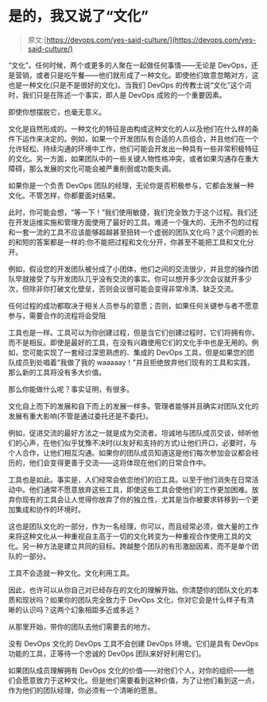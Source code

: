 # 是的，我又说了“文化”

> 原文:[https://devops.com/yes-said-culture/](https://devops.com/yes-said-culture/)

“文化”。任何时候，两个或更多的人聚在一起做任何事情——无论是 DevOps，还是营销，或者只是吃午餐——他们就形成了一种文化。即使他们故意忽略对方，这也是一种文化(只是不是很好的文化)。当我们 DevOps 的传教士说“文化”这个词时，我们只是在陈述一个事实，即人是 DevOps 成败的一个重要因素。

即使你想摆脱它，也毫无意义。

文化是自然形成的。一种文化的特征是由构成这种文化的人以及他们在什么样的条件下运作来决定的。例如，如果一个开发团队有合适的人员组合，并且他们在一个允许轻松、持续沟通的环境中工作，他们可能会开发出一种具有一些非常积极特征的文化。另一方面，如果团队中的一些关键人物性格冲突，或者如果沟通存在重大障碍，那么发展的文化可能会被严重削弱或功能失调。

如果你是一个负责 DevOps 团队的经理，无论你是否积极参与，它都会发展一种文化。不管怎样，你都要面对结果。

此时，你可能会想，“等一下！”我们使用敏捷，我们完全致力于这个过程。我们还在开发运维实施和管理方面使用了最好的工具。难道一个强大的、无所不包的过程和一套一流的工具不应该能够超越甚至扭转一个虚弱的团队文化吗？这个问题的长的和短的答案都是一样的:你不能把过程和文化分开，你甚至不能把工具和文化分开。

例如，假设您的开发团队被分成了小团体，他们之间的交流很少，并且您的操作团队早就接受了与开发团队几乎没有交流的事实。你可以想开多少次会议就开多少次，但除非你打破文化壁垒，否则会议很可能会变得非常冷清、缺乏交流。

任何过程的成功都取决于相关人员参与的意愿；否则，如果任何关键参与者不愿意参与，需要合作的流程将会受阻

工具也是一样。工具可以为你创建过程，但是当它们创建过程时，它们将拥有你，而不是相反。即使是最好的工具，在没有兴趣使用它们的文化手中也是无用的。例如，您可能实现了一套经过深思熟虑的、集成的 DevOps 工具，但是如果您的团队成员到处唱着“我做了我的 waaaaay！”并且拒绝放弃他们现有的工具和实践，那么新的工具将没有多大价值。

那么你能做什么呢？事实证明，有很多。

文化自上而下的发展和自下而上的发展一样多。管理者能够并且确实对团队文化的发展有重大影响(不管是通过委托还是不委托)。

例如，促进交流的最好方法之一就是成为交流者。坦诚地与团队成员交谈，倾听他们的心声，在他们似乎犹豫不决时(以友好和支持的方式)让他们开口，必要时，与个人合作，让他们相互沟通。如果你的团队成员知道这是他们每次参加会议都会经历的，他们会变得更善于交流——这将体现在他们的日常合作中。

工具也是如此。事实是，人们经常会依恋他们的旧工具。以至于他们消失在日常活动中。他们通常不愿意放弃这些工具，即使这些工具会使他们的工作更加困难。放弃你现有的工具会让人觉得你放弃了你的独立性，尤其是当你被要求转移到一个更加集成和协作的环境时。

这也是团队文化的一部分，作为一名经理，你可以，而且经常必须，做大量的工作来将这种文化从一种重视自主高于一切的文化转变为一种重视合作使用工具的文化。另一种方法是建立共同的目标。跨越整个团队的有形激励因素，而不是单个团队的一部分。

工具不会造就一种文化。文化利用工具。

因此，也许可以从你自己对已经存在的文化的理解开始。你清楚你的团队文化的本质和现状吗？如果你的团队完全致力于 DevOps 文化，你对它会是什么样子有清晰的认识吗？这两个幻象相距多近或多远？

从那里开始，带你的团队去他们需要去的地方。

没有 DevOps 文化的 DevOps 工具不会创建 DevOps 环境。它们是具有 DevOps 功能的工具，正等待一个忠诚的 DevOps 团队来好好利用它们。

如果团队成员理解拥有 DevOps 文化的价值——对他们个人，对你的组织——他们会愿意致力于这种文化。但是他们需要看到这种价值，为了让他们看到这一点，作为他们的团队经理，你必须有一个清晰的愿景。